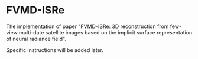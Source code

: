 # FVMD-ISRe

The implementation of paper "FVMD-ISRe: 3D reconstruction from few-view multi-date satellite images based on the implicit surface representation of neural radiance field".

Specific instructions will be added later.
